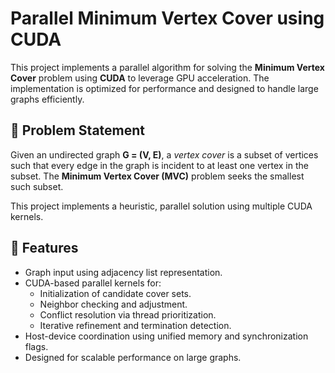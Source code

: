 # Parallel Minimum Vertex Cover using CUDA

This project implements a parallel algorithm for solving the **Minimum Vertex Cover** problem using **CUDA** to leverage GPU acceleration. The implementation is optimized for performance and designed to handle large graphs efficiently.

## 📌 Problem Statement

Given an undirected graph **G = (V, E)**, a *vertex cover* is a subset of vertices such that every edge in the graph is incident to at least one vertex in the subset. The **Minimum Vertex Cover (MVC)** problem seeks the smallest such subset.

This project implements a heuristic, parallel solution using multiple CUDA kernels.

## 🚀 Features

- Graph input using adjacency list representation.
- CUDA-based parallel kernels for:
  - Initialization of candidate cover sets.
  - Neighbor checking and adjustment.
  - Conflict resolution via thread prioritization.
  - Iterative refinement and termination detection.
- Host-device coordination using unified memory and synchronization flags.
- Designed for scalable performance on large graphs.
